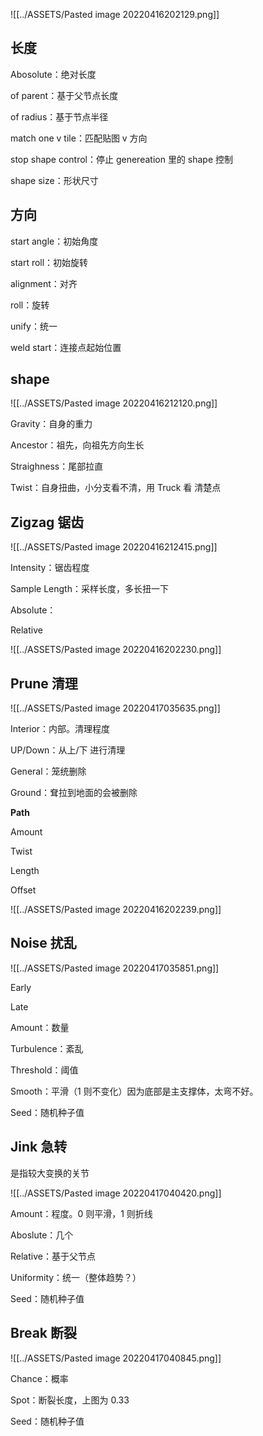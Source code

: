 ![[../ASSETS/Pasted image 20220416202129.png]]

## 长度

Abosolute：绝对长度

of parent：基于父节点长度

of radius：基于节点半径

match one v tile：匹配贴图 v 方向

stop shape control：停止 genereation 里的 shape 控制

shape size：形状尺寸

## 方向

start angle：初始角度

start roll：初始旋转

alignment：对齐

roll：旋转

unify：统一

weld start：连接点起始位置

## shape

![[../ASSETS/Pasted image 20220416212120.png]]

Gravity：自身的重力

Ancestor：祖先，向祖先方向生长

Straighness：尾部拉直

Twist：自身扭曲，小分支看不清，用 Truck 看 清楚点

## Zigzag 锯齿

![[../ASSETS/Pasted image 20220416212415.png]]

Intensity：锯齿程度

Sample Length：采样长度，多长扭一下

Absolute：

Relative


![[../ASSETS/Pasted image 20220416202230.png]]

## Prune 清理

![[../ASSETS/Pasted image 20220417035635.png]]

Interior：内部。清理程度

UP/Down：从上/下 进行清理

General：笼统删除

Ground：耷拉到地面的会被删除

**Path**

Amount

Twist

Length

Offset


![[../ASSETS/Pasted image 20220416202239.png]]

## Noise 扰乱

![[../ASSETS/Pasted image 20220417035851.png]]

Early

Late

Amount：数量

Turbulence：紊乱

Threshold：阈值

Smooth：平滑（1 则不变化）因为底部是主支撑体，太弯不好。

Seed：随机种子值

## Jink 急转

是指较大变换的关节

![[../ASSETS/Pasted image 20220417040420.png]]


Amount：程度。0 则平滑，1 则折线

Aboslute：几个

Relative：基于父节点

Uniformity：统一（整体趋势？）

Seed：随机种子值

## Break 断裂

![[../ASSETS/Pasted image 20220417040845.png]]

Chance：概率

Spot：断裂长度，上图为 0.33

Seed：随机种子值

